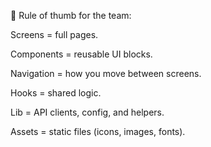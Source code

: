 📌 Rule of thumb for the team:

Screens = full pages.

Components = reusable UI blocks.

Navigation = how you move between screens.

Hooks = shared logic.

Lib = API clients, config, and helpers.

Assets = static files (icons, images, fonts).
